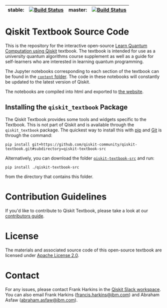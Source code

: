 
| stable: | [![Build Status](https://github.com/qiskit-community/qiskit-textbook/workflows/build%20and%20deploy/badge.svg?branch=stable)](https://github.com/qiskit-community/qiskit-textbook/actions) | master: | [![Build Status](https://github.com/qiskit-community/qiskit-textbook/workflows/build%20and%20deploy/badge.svg?branch=master)](https://github.com/qiskit-community/qiskit-textbook/actions) |
|---|---|---|---|

# Qiskit Textbook Source Code

This is the repository for the interactive open-source [Learn Quantum Computation using Qiskit](https://qiskit.org/textbook/preface.html) textbook. The textbook is intended for use as a university quantum algorithms course supplement as well as a guide for self-learners who are interested in learning quantum programming.

The Jupyter notebooks corresponding to each section of the textbook can be found in the [`content` folder](content/). The code in these notebooks will constantly be updated to the latest version of Qiskit.

The notebooks are compiled into html and exported to [the website](http://community.qiskit.org/textbook).

## Installing the `qiskit_textbook` Package

The Qiskit Textbook provides some tools and widgets specific to the Textbook. This is not part of Qiskit and is available through the `qiskit_textbook` package. The quickest way to install this with [pip](https://pypi.org/project/pip/) and [Git](https://git-scm.com/) is through the command:

```
pip install git+https://github.com/qiskit-community/qiskit-textbook.git#subdirectory=qiskit-textbook-src
```

Alternatively, you can download the folder [`qiskit-textbook-src`](qiskit-textbook-src) and run:

```
pip install ./qiskit-textbook-src
``` 

from the directory that contains this folder.

# Contribution Guidelines
If you'd like to contribute to Qiskit Textbook, please take a look at our [contributors guide](CONTRIBUTING.md).

# License
The materials and associated source code of this open-source textbook are licensed under [Apache License 2.0](http://github.com/qiskit-community/qiskit-textbook/blob/master/LICENSE.txt).

# Contact
For any issues, please contact Frank Harkins in the [Qiskit Slack workspace](https://ibm.co/joinqiskitslack). You can also email Frank Harkins (francis.harkins@ibm.com) and Abraham Asfaw (abraham.asfaw@ibm.com).
